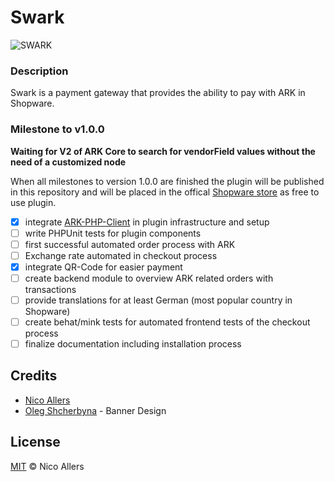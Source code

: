 # Swark

![SWARK](https://github.com/reConNico/swark/blob/master/banner.png)

### Description

Swark is a payment gateway that provides the ability to pay with ARK in Shopware.

### Milestone to v1.0.0

**Waiting for V2 of ARK Core to search for vendorField values without the need of a customized node**

When all milestones to version 1.0.0 are finished the plugin will be published in this repository
and will be placed in the offical [Shopware store](http://store.shopware.com/) as free to use plugin.

* [x] integrate [ARK-PHP-Client](https://github.com/faustbrian/ARK-PHP-Client) in plugin infrastructure and setup
* [ ] write PHPUnit tests for plugin components
* [ ] first successful automated order process with ARK
* [ ] Exchange rate automated in checkout process
* [x] integrate QR-Code for easier payment
* [ ] create backend module to overview ARK related orders with transactions
* [ ] provide translations for at least German (most popular country in Shopware)
* [ ] create behat/mink tests for automated frontend tests of the checkout process
* [ ] finalize documentation including installation process

## Credits
* [Nico Allers](https://github.com/reconnico)
* [Oleg Shcherbyna](https://twitter.com/oleg_madys) - Banner Design
    
## License

[MIT](LICENSE) © Nico Allers
